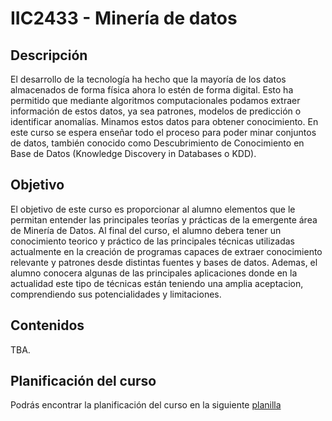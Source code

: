 # IIC2433 - Minería de datos

## Descripción

El desarrollo de la tecnología ha hecho que la mayoría de los datos almacenados de forma física ahora lo estén de forma digital. Esto ha permitido que mediante algoritmos computacionales podamos extraer información de estos datos, ya sea patrones, modelos de predicción o identificar anomalías. Minamos estos datos para obtener conocimiento. En este curso se espera enseñar todo el proceso para poder minar conjuntos de datos, también conocido como Descubrimiento de Conocimiento en Base de Datos (Knowledge Discovery in Databases o KDD).

## Objetivo

El objetivo de este curso es proporcionar al alumno elementos que le permitan entender las principales teorías
y prácticas de la emergente área de Minería de Datos. Al final del curso, el alumno debera tener un conocimiento teorico y práctico de las principales técnicas utilizadas actualmente en la creación de programas capaces de extraer conocimiento relevante y patrones desde distintas fuentes y bases de datos. Ademas, el alumno conocera algunas de las principales aplicaciones donde en la actualidad este tipo de técnicas están teniendo una amplia aceptacion, comprendiendo sus potencialidades y limitaciones. 

## Contenidos

TBA.

## Planificación del curso

Podrás encontrar la planificación del curso en la siguiente [planilla](https://docs.google.com/spreadsheets/d/16_-Hvo0urfuXgVJairA5ItT-TcSI5KATs1g22XrqQwE/edit?usp=sharing)
